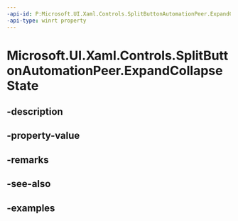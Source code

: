 ```yaml
---
-api-id: P:Microsoft.UI.Xaml.Controls.SplitButtonAutomationPeer.ExpandCollapseState
-api-type: winrt property
---
```


<!-- Property syntax.
public ExpandCollapseState ExpandCollapseState { get; }
-->

# Microsoft.UI.Xaml.Controls.SplitButtonAutomationPeer.ExpandCollapseState

## -description

## -property-value

## -remarks

## -see-also

## -examples

